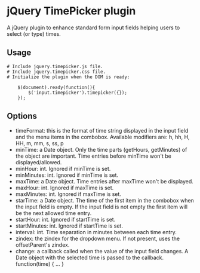 jQuery TimePicker plugin
========================

A jQuery plugin to enhance standard form input fields helping users to select
(or type) times.

Usage
-----

    # Include jquery.timepicker.js file.
    # Include jquery.timepicker.css file.
    # Initialize the plugin when the DOM is ready:

        $(document).ready(function(){
            $('input.timepicker').timepicker({});
        });

Options
-------

- timeFormat: this is the format of time string displayed in the input field and
    the menu items in the combobox. Available modifiers are: h, hh, H, HH, m, mm, s, ss, p
- minTime: a Date object. Only the time parts (getHours, getMinutes) of the
    object are important. Time entries before minTime won't be displayed/allowed.
- minHour: int. Ignored if minTime is set.
- minMinutes: int. Ignored if minTime is set.
- maxTime: a Date object. Time entries after maxTime won't be displayed.
- maxHour: int. Ignored if maxTime is set.
- maxMinutes: int. Ignored if maxTime is set.
- starTime: a Date object. The time of the first item in the combobox when the
    input field is empty. If the input field is not empty the first item will be
    the next allowed time entry.
- startHour: int. Ignored if startTime is set.
- startMinutes: int. Ignored if startTime is set.
- interval: int. Time separation in minutes between each time entry.
- zindex: the zindex for the dropdown menu. If not present, uses the offsetParent's zindex.
- change: a callback called when the value of the input field changes. A Date
    object with the selected time is passed to the callback.
        function(time) { ... }
